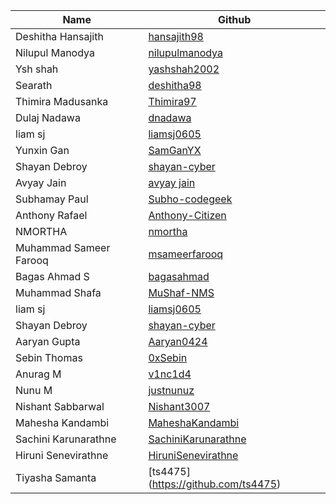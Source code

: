 | Name                 | Github                                                        | 
| -------------------- | ------------------------------------------------------------- | 
| Deshitha Hansajith                 | [hansajith98](https://github.com/hansajith98)                              |    
| Nilupul Manodya       | [nilupulmanodya](https://github.com/nilupulmanodya/)       |       
|  Ysh shah |[yashshah2002](https://github.com/yashshah2002)|        
|   Searath    |   [deshitha98](https://github.com/deshitha98)    |   
|   Thimira Madusanka   |   [Thimira97](https://github.com/Thimira97)    |  
|   Dulaj Nadawa   |   [dnadawa](https://github.com/dnadawa)    |   
| liam sj               | [liamsj0605](https://github.com/Liam0605)   |
|   Yunxin Gan   |   [SamGanYX](https://github.com/SamGanYX)    |   
| Shayan Debroy | [shayan-cyber](https://github.com/shayan-cyber)		|	
|   Avyay Jain  |   [avyay jain](https://github.com/avyayjain)    |   1
|   Subhamay Paul      |   [Subho-codegeek](https://github.com/Subho-codegeek)         |         
|   Anthony Rafael   |   [Anthony-Citizen](https://github.com/Anthony-Citizen)   |  
| NMORTHA | [nmortha](https://github.com/nmortha)|
| Muhammad Sameer Farooq | [msameerfarooq](https://github.com/msameerfarooq)		|	
|   Bagas Ahmad S   |   [bagasahmad](https://github.com/bagasahmad)    |   
| Muhammad Shafa | [MuShaf-NMS](https://github.com/MuShaf-NMS) | 
| liam sj               | [liamsj0605](https://github.com/Liam0605)   |	
| Shayan Debroy | [shayan-cyber](https://github.com/shayan-cyber)		|	
| Aaryan Gupta | [Aaryan0424](https://github.com/Aaryan0424)		|	
| Sebin Thomas | [0xSebin](https://github.com/0xSebin/) | 
| Anurag M | [v1nc1d4](https://github.com/v1nc1d4/) | 
| Nunu M | [justnunuz](https://github.com/JustNunuz) | 
| Nishant Sabbarwal | [Nishant3007](https://github.com/Nishant3007)   | 
| Mahesha Kandambi | [MaheshaKandambi](https://github.com/MaheshaKandambi)  |
| Sachini Karunarathne  | [SachiniKarunarathne](https://github.com/SachiniKarunarathne)       | 
| Hiruni Senevirathne  | [HiruniSenevirathne](https://github.com/HiruniSenevirathne)       |
| Tiyasha Samanta | [ts4475] (https://github.com/ts4475) |

